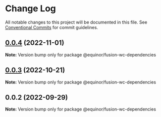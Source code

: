 # Change Log

All notable changes to this project will be documented in this file.
See [Conventional Commits](https://conventionalcommits.org) for commit guidelines.

## [0.0.4](https://github.com/equinor/fusion-web-components/compare/@equinor/fusion-wc-dependencies@0.0.3...@equinor/fusion-wc-dependencies@0.0.4) (2022-11-01)

**Note:** Version bump only for package @equinor/fusion-wc-dependencies





## [0.0.3](https://github.com/equinor/fusion-web-components/compare/@equinor/fusion-wc-dependencies@0.0.2...@equinor/fusion-wc-dependencies@0.0.3) (2022-10-21)

**Note:** Version bump only for package @equinor/fusion-wc-dependencies





## 0.0.2 (2022-09-29)

**Note:** Version bump only for package @equinor/fusion-wc-dependencies
